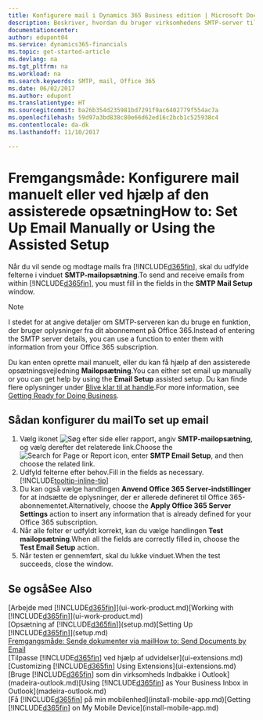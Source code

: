```yaml
---
title: Konfigurere mail i Dynamics 365 Business edition | Microsoft Docs
description: Beskriver, hvordan du bruger virksomhedens SMTP-server til at sende og modtage mails i Dynamics 365, eller alternativt hvordan du bruger de mailserverindstillinger, der blev oprettet sammen med Office 365-abonnementet.
documentationcenter: 
author: edupont04
ms.service: dynamics365-financials
ms.topic: get-started-article
ms.devlang: na
ms.tgt_pltfrm: na
ms.workload: na
ms.search.keywords: SMTP, mail, Office 365
ms.date: 06/02/2017
ms.author: edupont
ms.translationtype: HT
ms.sourcegitcommit: ba26b354d235981bd7291f9ac6402779f554ac7a
ms.openlocfilehash: 59d97a3bd838c80e66d62ed16c2bcb1c525938c4
ms.contentlocale: da-dk
ms.lasthandoff: 11/10/2017

---
```

# <a name="how-to-set-up-email-manually-or-using-the-assisted-setup"></a><span data-ttu-id="79849-103">Fremgangsmåde: Konfigurere mail manuelt eller ved hjælp af den assisterede opsætning</span><span class="sxs-lookup"><span data-stu-id="79849-103">How to: Set Up Email Manually or Using the Assisted Setup</span></span>
<span data-ttu-id="79849-104">Når du vil sende og modtage mails fra [!INCLUDE[d365fin](includes/d365fin_md.md)], skal du udfylde felterne i vinduet **SMTP-mailopsætning**.</span><span class="sxs-lookup"><span data-stu-id="79849-104">To send and receive emails from within [!INCLUDE[d365fin](includes/d365fin_md.md)], you must fill in the fields in the **SMTP Mail Setup** window.</span></span>

> [!NOTE]  
>   <span data-ttu-id="79849-105">I stedet for at angive detaljer om SMTP-serveren kan du bruge en funktion, der bruger oplysninger fra dit abonnement på Office 365.</span><span class="sxs-lookup"><span data-stu-id="79849-105">Instead of entering the SMTP server details, you can use a function to enter them with information from your Office 365 subscription.</span></span>

<span data-ttu-id="79849-106">Du kan enten oprette mail manuelt, eller du kan få hjælp af den assisterede opsætningsvejledning **Mailopsætning**.</span><span class="sxs-lookup"><span data-stu-id="79849-106">You can either set email up manually or you can get help by using the **Email Setup** assisted setup.</span></span> <span data-ttu-id="79849-107">Du kan finde flere oplysninger under [Blive klar til at handle](ui-get-ready-business.md).</span><span class="sxs-lookup"><span data-stu-id="79849-107">For more information, see [Getting Ready for Doing Business](ui-get-ready-business.md).</span></span>  

## <a name="to-set-up-email"></a><span data-ttu-id="79849-108">Sådan konfigurer du mail</span><span class="sxs-lookup"><span data-stu-id="79849-108">To set up email</span></span>
1. <span data-ttu-id="79849-109">Vælg ikonet ![Søg efter side eller rapport](media/ui-search/search_small.png "Ikonet Søg efter side eller rapport"), angiv **SMTP-mailopsætning**, og vælg derefter det relaterede link.</span><span class="sxs-lookup"><span data-stu-id="79849-109">Choose the ![Search for Page or Report](media/ui-search/search_small.png "Search for Page or Report icon") icon, enter **SMTP Email Setup**, and then choose the related link.</span></span>
2. <span data-ttu-id="79849-110">Udfyld felterne efter behov.</span><span class="sxs-lookup"><span data-stu-id="79849-110">Fill in the fields as necessary.</span></span> [!INCLUDE[tooltip-inline-tip](includes/tooltip-inline-tip_md.md)]
3. <span data-ttu-id="79849-111">Du kan også vælge handlingen **Anvend Office 365 Server-indstillinger** for at indsætte de oplysninger, der er allerede defineret til Office 365-abonnementet.</span><span class="sxs-lookup"><span data-stu-id="79849-111">Alternatively, choose the **Apply Office 365 Server Settings** action to insert any information that is already defined for your Office 365 subscription.</span></span>
4. <span data-ttu-id="79849-112">Når alle felter er udfyldt korrekt, kan du vælge handlingen **Test mailopsætning**.</span><span class="sxs-lookup"><span data-stu-id="79849-112">When all the fields are correctly filled in, choose the **Test Email Setup** action.</span></span>
5. <span data-ttu-id="79849-113">Når testen er gennemført, skal du lukke vinduet.</span><span class="sxs-lookup"><span data-stu-id="79849-113">When the test succeeds, close the window.</span></span>

## <a name="see-also"></a><span data-ttu-id="79849-114">Se også</span><span class="sxs-lookup"><span data-stu-id="79849-114">See Also</span></span>  
<span data-ttu-id="79849-115">[Arbejde med [!INCLUDE[d365fin](includes/d365fin_md.md)]](ui-work-product.md)</span><span class="sxs-lookup"><span data-stu-id="79849-115">[Working with [!INCLUDE[d365fin](includes/d365fin_md.md)]](ui-work-product.md)</span></span>  
<span data-ttu-id="79849-116">[Opsætning af [!INCLUDE[d365fin](includes/d365fin_md.md)]](setup.md)</span><span class="sxs-lookup"><span data-stu-id="79849-116">[Setting Up [!INCLUDE[d365fin](includes/d365fin_md.md)]](setup.md)</span></span>  
[<span data-ttu-id="79849-117">Fremgangsmåde: Sende dokumenter via mail</span><span class="sxs-lookup"><span data-stu-id="79849-117">How to: Send Documents by Email</span></span>](ui-how-send-documents-email.md)  
<span data-ttu-id="79849-118">[Tilpasse [!INCLUDE[d365fin](includes/d365fin_md.md)] ved hjælp af udvidelser](ui-extensions.md)</span><span class="sxs-lookup"><span data-stu-id="79849-118">[Customizing [!INCLUDE[d365fin](includes/d365fin_md.md)] Using Extensions](ui-extensions.md)</span></span>  
<span data-ttu-id="79849-119">[Bruge [!INCLUDE[d365fin](includes/d365fin_md.md)] som din virksomheds Indbakke i Outlook](madeira-outlook.md)</span><span class="sxs-lookup"><span data-stu-id="79849-119">[Using [!INCLUDE[d365fin](includes/d365fin_md.md)] as Your Business Inbox in Outlook](madeira-outlook.md)</span></span>  
<span data-ttu-id="79849-120">[Få [!INCLUDE[d365fin](includes/d365fin_md.md)] på min mobilenhed](install-mobile-app.md)</span><span class="sxs-lookup"><span data-stu-id="79849-120">[Getting [!INCLUDE[d365fin](includes/d365fin_md.md)] on My Mobile Device](install-mobile-app.md)</span></span>

